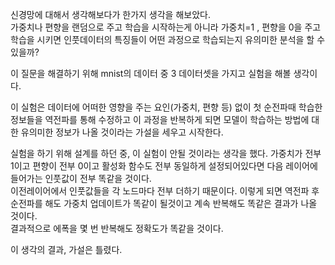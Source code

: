 신경망에 대해서 생각해보다가 한가지 생각을 해보았다.  
가중치나 편향을 랜덤으로 주고 학습을 시작하는게 아니라 가중치=1 , 편향을 0을 주고 학습을 시키면 인풋데이터의 특징들이 어떤 과정으로 학습되는지 유의미한 분석을 할 수 있을까?   

이 질문을 해결하기 위해 mnist의 데이터 중 3 데이터셋을 가지고 실험을 해볼 생각이다.  

이 실험은 데이터에 어떠한 영향을 주는 요인(가중치, 편향 등) 없이 첫 순전파때 학습한 정보들을 역전파를 통해 수정하고 이 과정을 반복하게 되면 모델이 학습하는 방법에 대한 유의미한 정보가 나올 것이라는 가설을 세우고 시작한다.  

실험을 하기 위해 설계를 하던 중, 이 실험이 안될 것이라는 생각을 했다. 가중치가 전부 1이고 편향이 전부 0이고 활성화 함수도 전부 동일하게 설정되어있다면 다음 레이어에 들어가는 인풋값이 전부 똑같을 것이다.  
이전레이어에서 인풋값들을 각 노드마다 전부 더하기 때문이다. 이렇게 되면 역전파 후 순전파를 해도 가중치 업데이트가 똑같이 될것이고 계속 반복해도 똑같은 결과가 나올 것이다.  
결과적으로 에폭을 몇 번 반복해도 정확도가 똑같을 것이다.  

이 생각의 결과, 가설은 틀렸다.
